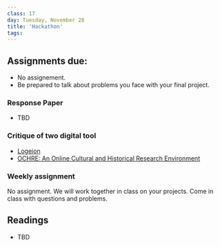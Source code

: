 ```yaml
---
class: 17
day: Tuesday, November 28
title: 'Hackathon'
tags: 
---
```


## Assignments due:
- No assignement.
- Be prepared to talk about problems you face with your final project.

### Response Paper
- TBD

### Critique of two digital tool
- [Logeion](https://logeion.uchicago.edu/)
- [OCHRE: An Online Cultural and Historical Research Environment](https://voices.uchicago.edu/ochre/)

### Weekly assignment
No assignment. We will work together in class on your projects. Come in class with questions and problems.

## Readings 
- TBD